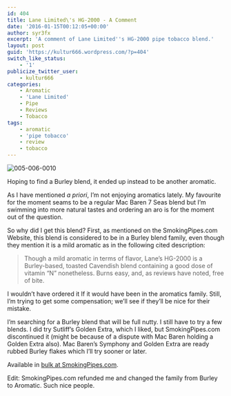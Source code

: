 ```yaml
---
id: 404
title: Lane Limited\'s HG-2000 - A Comment
date: '2016-01-15T00:12:05+00:00'
author: syr3fx
excerpt: 'A comment of Lane Limited''s HG-2000 pipe tobacco blend.'
layout: post
guid: 'https://kultur666.wordpress.com/?p=404'
switch_like_status:
    - '1'
publicize_twitter_user:
    - kultur666
categories:
    - Aromatic
    - 'Lane Limited'
    - Pipe
    - Reviews
    - Tobacco
tags:
    - aromatic
    - 'pipe tobacco'
    - review
    - tobacco
---
```


![005-006-0010](http://localhost:8080/wp-content/uploads/2016/01/005-006-0010.jpg)

Hoping to find a Burley blend, it ended up instead to be another aromatic.

As I have mentioned *a priori*, I’m not enjoying aromatics lately. My favourite for the moment seams to be a regular Mac Baren 7 Seas blend but I’m swimming into more natural tastes and ordering an aro is for the moment out of the question.

So why did I get this blend? First, as mentioned on the SmokingPipes.com Website, this blend is considered to be in a Burley blend family, even though they mention it is a mild aromatic as in the following cited description:

> Though a mild aromatic in terms of flavor, Lane’s HG-2000 is a Burley-based, toasted Cavendish blend containing a good dose of vitamin “N” nonetheless. Burns easy, and, as reviews have noted, free of bite.

I wouldn’t have ordered it If it would have been in the aromatics family. Still, I’m trying to get some compensation; we’ll see if they’ll be nice for their mistake.

I’m searching for a Burley blend that will be full nutty. I still have to try a few blends. I did try Sutliff’s Golden Extra, which I liked, but SmokingPipes.com discontinued it (might be because of a dispute with Mac Baren holding a Golden Extra also). Mac Baren’s Symphony and Golden Extra are ready rubbed Burley flakes which I’ll try sooner or later.

Available in [bulk at SmokingPipes.com](http://www.smokingpipes.com/tobacco/by-maker/lane/bulk/moreinfo.cfm?product_id=120470).

Edit: SmokingPipes.com refunded me and changed the family from Burley to Aromatic. Such nice people.